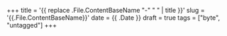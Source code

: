 +++
title = '{{ replace .File.ContentBaseName "-" " " | title }}'
slug = '{{.File.ContentBaseName}}'
date = {{ .Date }}
draft = true
tags = ["byte", "untagged"]
+++
